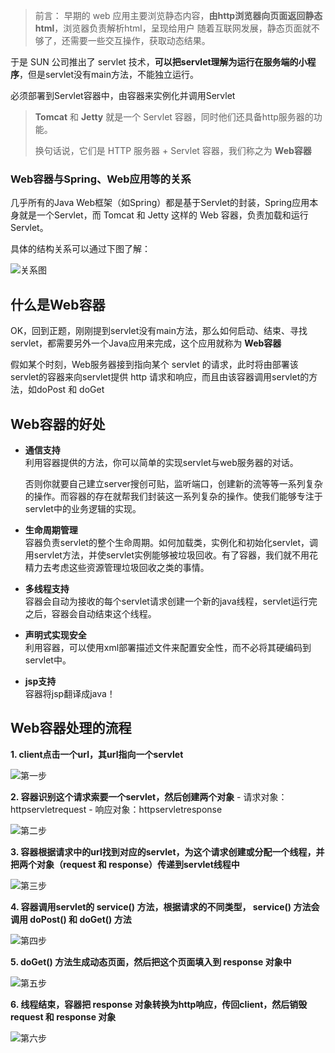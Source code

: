 > 前言：
> 早期的 web 应用主要浏览静态内容，**由http浏览器向页面返回静态html**，浏览器负责解析html，呈现给用户
> 随着互联网发展，静态页面就不够了，还需要一些交互操作，获取动态结果。

于是 SUN 公司推出了 servlet 技术，**可以把servlet理解为运行在服务端的小程序**，但是servlet没有main方法，不能独立运行。

必须部署到Servlet容器中，由容器来实例化并调用Servlet

> **Tomcat** 和 **Jetty** 就是一个 Servlet 容器，同时他们还具备http服务器的功能。
>
> 换句话说，它们是 HTTP 服务器 + Servlet 容器，我们称之为 **Web容器**


### Web容器与Spring、Web应用等的关系

几乎所有的Java Web框架（如Spring）都是基于Servlet的封装，Spring应用本身就是一个Servlet，而 Tomcat 和 Jetty 这样的 Web 容器，负责加载和运行 Servlet。

具体的结构关系可以通过下图了解：

![关系图](https://img-blog.csdnimg.cn/20190630105150710.png?x-oss-process=image/watermark,type_ZmFuZ3poZW5naGVpdGk,shadow_10,text_aHR0cHM6Ly9ibG9nLmNzZG4ubmV0L2h6azE1NjIxMTA2OTI=,size_16,color_FFFFFF,t_70)

## 什么是Web容器

OK，回到正题，刚刚提到servlet没有main方法，那么如何启动、结束、寻找 servlet，都需要另外一个Java应用来完成，这个应用就称为 **Web容器**

假如某个时刻，Web服务器接到指向某个 servlet 的请求，此时将由部署该servlet的容器来向servlet提供 http 请求和响应，而且由该容器调用servlet的方法，如doPost 和 doGet

## Web容器的好处

-   **通信支持**  
    利用容器提供的方法，你可以简单的实现servlet与web服务器的对话。
	
	否则你就要自己建立server搜创可贴，监听端口，创建新的流等等一系列复杂的操作。而容器的存在就帮我们封装这一系列复杂的操作。使我们能够专注于servlet中的业务逻辑的实现。
    
-   **生命周期管理**  
    容器负责servlet的整个生命周期。如何加载类，实例化和初始化servlet，调用servlet方法，并使servlet实例能够被垃圾回收。有了容器，我们就不用花精力去考虑这些资源管理垃圾回收之类的事情。
    
-   **多线程支持**  
    容器会自动为接收的每个servlet请求创建一个新的java线程，servlet运行完之后，容器会自动结束这个线程。
    
-   **声明式实现安全**  
    利用容器，可以使用xml部署描述文件来配置安全性，而不必将其硬编码到servlet中。
    
-   **jsp支持**  
    容器将jsp翻译成java！
    

  ## Web容器处理的流程
  
**1. client点击一个url，其url指向一个servlet**

![第一步](https://img-blog.csdnimg.cn/20190630111525984.png)

**2. 容器识别这个请求索要一个servlet，然后创建两个对象**
	- 请求对象：httpservletrequest
	- 响应对象：httpservletresponse

![第二步](https://img-blog.csdnimg.cn/20190630112032805.png?x-oss-process=image/watermark,type_ZmFuZ3poZW5naGVpdGk,shadow_10,text_aHR0cHM6Ly9ibG9nLmNzZG4ubmV0L2h6azE1NjIxMTA2OTI=,size_16,color_FFFFFF,t_70)

**3. 容器根据请求中的url找到对应的servlet，为这个请求创建或分配一个线程，并把两个对象（request 和 response）传递到servlet线程中**

![第三步](https://img-blog.csdnimg.cn/20190630112206437.png?x-oss-process=image/watermark,type_ZmFuZ3poZW5naGVpdGk,shadow_10,text_aHR0cHM6Ly9ibG9nLmNzZG4ubmV0L2h6azE1NjIxMTA2OTI=,size_16,color_FFFFFF,t_70)

**4. 容器调用servlet的 service() 方法，根据请求的不同类型， service() 方法会调用 doPost() 和 doGet() 方法**

![第四步](https://img-blog.csdnimg.cn/20190630112306679.png?x-oss-process=image/watermark,type_ZmFuZ3poZW5naGVpdGk,shadow_10,text_aHR0cHM6Ly9ibG9nLmNzZG4ubmV0L2h6azE1NjIxMTA2OTI=,size_16,color_FFFFFF,t_70)

**5. doGet() 方法生成动态页面，然后把这个页面填入到 response 对象中**

![第五步](https://img-blog.csdnimg.cn/20190630112443412.png?x-oss-process=image/watermark,type_ZmFuZ3poZW5naGVpdGk,shadow_10,text_aHR0cHM6Ly9ibG9nLmNzZG4ubmV0L2h6azE1NjIxMTA2OTI=,size_16,color_FFFFFF,t_70)

**6. 线程结束，容器把 response 对象转换为http响应，传回client，然后销毁 request 和 response 对象**

![第六步](https://img-blog.csdnimg.cn/20190630112525233.png?x-oss-process=image/watermark,type_ZmFuZ3poZW5naGVpdGk,shadow_10,text_aHR0cHM6Ly9ibG9nLmNzZG4ubmV0L2h6azE1NjIxMTA2OTI=,size_16,color_FFFFFF,t_70)